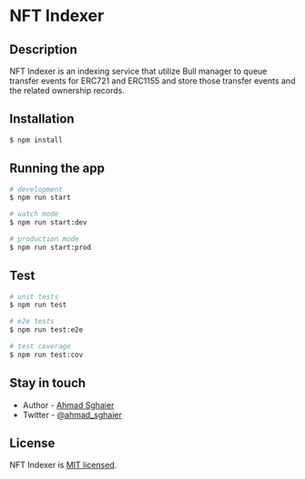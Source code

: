 # NFT Indexer

## Description

NFT Indexer is an indexing service that utilize Bull manager to queue transfer events for ERC721 and ERC1155 and store those transfer events and the related ownership records.

## Installation

```bash
$ npm install
```

## Running the app

```bash
# development
$ npm run start

# watch mode
$ npm run start:dev

# production mode
$ npm run start:prod
```

## Test

```bash
# unit tests
$ npm run test

# e2e tests
$ npm run test:e2e

# test coverage
$ npm run test:cov
```

## Stay in touch

- Author - [Ahmad Sghaier](https://www.linkedin.com/in/ahmad-sghaier-2619a645/)
- Twitter - [@ahmad_sghaier](https://twitter.com/ahmad_sghaier)

## License

NFT Indexer is [MIT licensed](LICENSE).